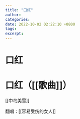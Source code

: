 ```yaml
---
title: "口红"
author: 
categories: 
date: 2022-10-02 02:22:10 +0800
tags: 
excerpt: 
---
```





# 口红







# 口红（[[歌曲]]）

[[中岛美雪]]

翻唱：[[容易受伤的女人]]

